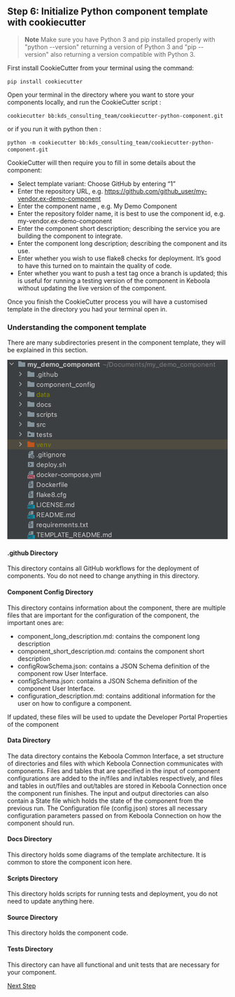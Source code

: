## Step 6: Initialize Python component template with cookiecutter

>**Note**
>Make sure you have Python 3 and pip installed properly with "python --version" returning a version of Python 3 and 
>"pip --version" also returning a version compatible with Python 3.

First install CookieCutter from your terminal using the command:

```
pip install cookiecutter
```

Open your terminal in the directory where you want to store your components locally, and run the CookieCutter script :

```
cookiecutter bb:kds_consulting_team/cookiecutter-python-component.git
```

or if you run it with python then :

```
python -m cookiecutter bb:kds_consulting_team/cookiecutter-python-component.git
```

CookieCutter will then require you to fill in some details about the component:

* Select template variant: Choose GitHub by entering “1”
* Enter the repository URL, e.g. https://github.com/github_user/my-vendor.ex-demo-component
* Enter the component name , e.g. My Demo Component
* Enter the repository folder name, it is best to use the component id, e.g. my-vendor.ex-demo-component
* Enter the component short description; describing the service you are building the component to integrate.
* Enter the component long description; describing the component and its use.
* Enter whether you wish to use flake8 checks for deployment. It’s good to have this turned on to maintain the quality of code.
* Enter whether you want to push a test tag once a branch is updated; this is useful for running a testing version of the component in Keboola without updating the live version of the component.

Once you finish the CookieCutter process you will have a customised template in the directory you had your terminal open in.


### Understanding the component template

There are many subdirectories present in the component template, they will be explained in this section.

![](../resources/images_for_readme/component_dirs.png)

#### .github Directory

This directory contains all GitHub workflows for the deployment of components. You do not need to change anything in this directory.

#### Component Config Directory

This directory contains information about the component, there are multiple files that are important for the configuration of the component, the important ones are:
* component_long_description.md: contains the component long description
* component_short_description.md: contains the component short description
* configRowSchema.json: contains a JSON Schema definition of the component row User Interface.
* configSchema.json: contains a JSON Schema definition of the component User Interface.
* configuration_description.md: contains additional information for the user on how to configure a component.

If updated, these files will be used to update the Developer Portal Properties of the component

#### Data Directory
The data directory contains the Keboola Common Interface, a set structure of directories and files with which Keboola Connection communicates with components.
Files and tables that are specified in the input of component configurations are added to the in/files and in/tables respectively, and files and tables in out/files and out/tables are stored in Keboola Connection once the component run finishes. The input and output directories can also contain a State file which holds the state of the component from the previous run.
The Configuration file (config.json) stores all necessary configuration parameters passed on from Keboola Connection on how the component should run.

#### Docs Directory

This directory holds some diagrams of the template architecture. It is common to store the component icon here.
#### Scripts Directory

This directory holds scripts for running tests and deployment, you do not need to update anything here.

#### Source Directory

This directory holds the component code.

#### Tests Directory
This directory can have all functional and unit tests that are necessary for your component.



[Next Step](https://github.com/bakobako/keboola-empower-workshop-components/blob/main/workshop_steps/Step%2007%3A%20Push%20template%20to%20repository%20and%20deploy%20it%20to%20Keboola.md)